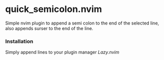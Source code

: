 # quick_semicolon.nvim

Simple nvim plugin to append a semi colon to the end of the selected line, also appends surser to the end of the line.

### Installation

Simply append lines to your plugin manager
_Lazy.nvim_

